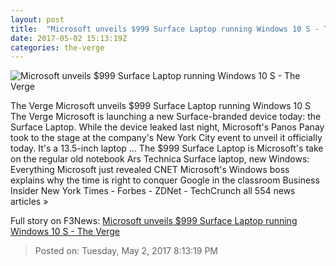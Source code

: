 ```yaml
---
layout: post
title:  "Microsoft unveils $999 Surface Laptop running Windows 10 S - The Verge"
date: 2017-05-02 15:13:19Z
categories: the-verge
---
```


![Microsoft unveils $999 Surface Laptop running Windows 10 S - The Verge](https://cdn0.vox-cdn.com/thumbor/pmLvUOV0yeSTdY--so7FITdYwq8=/0x40:2048x1112/fit-in/1200x630/cdn1.vox-cdn.com/uploads/chorus_asset/file/8450741/surfacelaptoppr.jpg)

The Verge Microsoft unveils $999 Surface Laptop running Windows 10 S The Verge Microsoft is launching a new Surface-branded device today: the Surface Laptop. While the device leaked last night, Microsoft's Panos Panay took to the stage at the company's New York City event to unveil it officially today. It's a 13.5-inch laptop ... The $999 Surface Laptop is Microsoft's take on the regular old notebook Ars Technica Surface laptop, new Windows: Everything Microsoft just revealed CNET Microsoft's Windows boss explains why the time is right to conquer Google in the classroom Business Insider New York Times - Forbes - ZDNet - TechCrunch all 554 news articles »


Full story on F3News: [Microsoft unveils $999 Surface Laptop running Windows 10 S - The Verge](http://www.f3nws.com/n/4uUuBC)

> Posted on: Tuesday, May 2, 2017 8:13:19 PM
